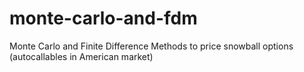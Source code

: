 # monte-carlo-and-fdm
Monte Carlo and Finite Difference Methods to price snowball options (autocallables in American market)
